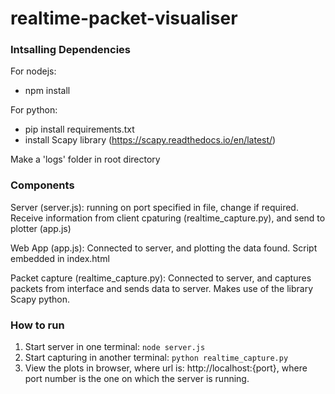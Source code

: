 # realtime-packet-visualiser

### Intsalling Dependencies
For nodejs:
- npm install

For python:
- pip install requirements.txt
- install Scapy library (https://scapy.readthedocs.io/en/latest/)

Make a 'logs' folder in root directory


### Components
Server (server.js): running on port specified in file, change if required. Receive information from client cpaturing (realtime_capture.py), and send to plotter (app.js)

Web App (app.js): Connected to server, and plotting the data found. Script embedded in index.html

Packet capture (realtime_capture.py): Connected to server, and captures packets from interface and sends data to server. Makes use of the library Scapy python. 

### How to run
1. Start server in one terminal: `node server.js`
2. Start capturing in another terminal: `python realtime_capture.py`
3. View the plots in browser, where url is: http://localhost:{port}, where port number is the one on which the server is running.

